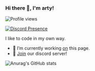 ### Hi there 👋, I'm arty!
![Profile views](https://gpvc.arturio.dev/xarty)

[![Discord Presence](https://lanyard-profile-readme.vercel.app/api/567016794674561035)](https://discord.com/users/567016794674561035)


I like to code in my own way.

- 🔭 I’m currently working <a href="https://github.com/xarty" rel="nofollow">on</a> this page. 
- 💎 <a href="https://discord.gg/0606" rel="nofollow">Join</a> our discord server!

![Anurag's GitHub stats](https://github-readme-stats.vercel.app/api?username=xarty&show_icons=true&theme=github_dark)
